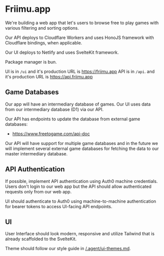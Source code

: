 # Friimu.app

We're building a web app that let's users to browse free to play games with various filtering and sorting options.

Our API deploys to Cloudflare Workers and uses HonoJS framework with Cloudflare bindings, when applicable.

Our UI deploys to Netlify and uses SvelteKit framework.

Package manager is bun.

UI is in `/ui` and it's production URL is https://friimu.app
API is in `/api`. and it's production URL is https://api.friimu.app

## Game Databases

Our app will have an intermediary database of games. Our UI uses data from our intermediary database (D1) via our API.

Our API has endpoints to update the database from external game databases:

- https://www.freetogame.com/api-doc

Our API will have support for multiple game databases and in the future we will implement several external game databases for fetching the data to our master intermediary database.

## API Authentication

If possible, implement API authentication using Auth0 machine credentials. Users don't login to our web app but the API should allow authenticated requests only from our web app.

UI should authenticate to Auth0 using machine-to-machine authentication for bearer tokens to access UI-facing API endpoints.

## UI

User Interface should look modern, responsive and utilize Tailwind that is already scaffolded to the SvelteKit.

Theme should follow our style guide in [/.agent/ui-themes.md](/.agent/ui-themes.md).

